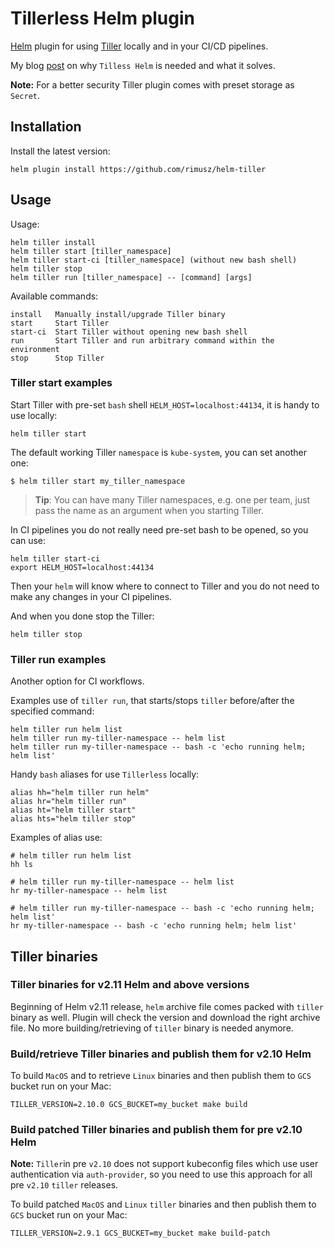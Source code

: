 # Tillerless Helm plugin

[Helm](https://helm.sh) plugin for using [Tiller](https://docs.helm.sh/using_helm/#installing-tiller) locally and in your CI/CD pipelines.

My blog [post](https://rimusz.net/tillerless-helm/) on why `Tilless Helm` is needed and what it solves.

**Note:** For a better security Tiller plugin comes with preset storage as `Secret`.

## Installation

Install the latest version:

```shell
helm plugin install https://github.com/rimusz/helm-tiller
```

## Usage

Usage:

```shell
helm tiller install
helm tiller start [tiller_namespace]
helm tiller start-ci [tiller_namespace] (without new bash shell)
helm tiller stop
helm tiller run [tiller_namespace] -- [command] [args]
```

Available commands:

```
install   Manually install/upgrade Tiller binary
start     Start Tiller
start-ci  Start Tiller without opening new bash shell
run       Start Tiller and run arbitrary command within the environment
stop      Stop Tiller
```

### Tiller start examples

Start Tiller with pre-set `bash` shell `HELM_HOST=localhost:44134`, it is handy to use locally:

```shell
helm tiller start
```

The default working Tiller `namespace` is `kube-system`, you can set another one:

```shell
$ helm tiller start my_tiller_namespace
```

> **Tip**: You can have many Tiller namespaces, e.g. one per team, just pass the name as an argument when you starting Tiller.

In CI pipelines you do not really need pre-set bash to be opened, so you can use:

```shell
helm tiller start-ci
export HELM_HOST=localhost:44134
```

Then your `helm` will know where to connect to Tiller and you do not need to make any changes in your CI pipelines.

And when you done stop the Tiller:

```shell
helm tiller stop
```

### Tiller run examples

Another option for CI workflows.

Examples use of `tiller run`, that starts/stops `tiller` before/after the specified command:

```shell
helm tiller run helm list
helm tiller run my-tiller-namespace -- helm list
helm tiller run my-tiller-namespace -- bash -c 'echo running helm; helm list'
```

Handy `bash` aliases for use `Tillerless` locally:

```
alias hh="helm tiller run helm"
alias hr="helm tiller run"
alias ht="helm tiller start"
alias hts="helm tiller stop"
```

Examples of alias use:

```shell
# helm tiller run helm list
hh ls

# helm tiller run my-tiller-namespace -- helm list
hr my-tiller-namespace -- helm list

# helm tiller run my-tiller-namespace -- bash -c 'echo running helm; helm list'
hr my-tiller-namespace -- bash -c 'echo running helm; helm list'
```

## Tiller binaries

### Tiller binaries for v2.11 Helm and above versions

Beginning of Helm v2.11 release, `helm` archive file comes packed with `tiller` binary as well.
Plugin will check the version and download the right archive file. No more building/retrieving of
`tiller` binary is needed anymore.

### Build/retrieve Tiller binaries and publish them for v2.10 Helm

To build `MacOS` and to retrieve `Linux` binaries and then publish them to `GCS` bucket run on your Mac:

```shell
TILLER_VERSION=2.10.0 GCS_BUCKET=my_bucket make build
```

### Build patched Tiller binaries and publish them for pre v2.10 Helm

**Note:** `Tiller`in pre `v2.10` does not support kubeconfig files which use user authentication via `auth-provider`, so you need to use this approach for all pre `v2.10` `tiller` releases.

To build patched `MacOS` and `Linux` `tiller` binaries and then publish them to `GCS` bucket run on your Mac:

```shell
TILLER_VERSION=2.9.1 GCS_BUCKET=my_bucket make build-patch
```
